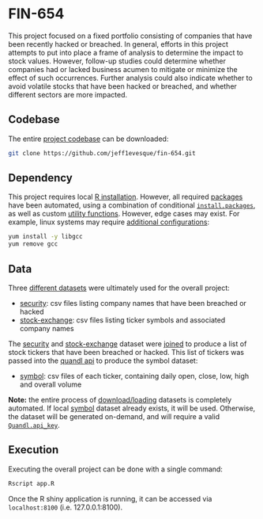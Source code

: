 # FIN-654

This project focused on a fixed portfolio consisting of companies that have been recently hacked or breached.  In general, efforts in this project attempts to put into place a frame of analysis to determine the impact to stock values. However, follow-up studies could determine whether companies had or lacked business acumen to mitigate or minimize the effect of such occurrences.  Further analysis could also indicate whether to avoid volatile stocks that have been hacked or breached, and whether different sectors are more impacted.

## Codebase

The entire [project codebase](https://github.com/jeff1evesque/fin-654) can be downloaded:

```bash
git clone https://github.com/jeff1evesque/fin-654.git
```

## Dependency

This project requires local [R installation](https://cran.r-project.org/bin/).  However, all required [packages](https://github.com/jeff1evesque/fin-654/tree/master/packages) have been automated, using a combination of conditional [`install.packages`](https://github.com/jeff1evesque/fin-654/blob/master/app.R#L20-L37), as well as custom [utility functions](https://github.com/jeff1evesque/fin-654/blob/master/app.R#L38-L67). However, edge cases may exist.  For example, linux systems may require [additional configurations](https://github.com/jeff1evesque/fin-654/blob/master/app.R#L4-L17):

```bash
yum install -y libgcc
yum remove gcc
```

## Data

Three [different datasets](https://github.com/jeff1evesque/fin-654/blob/master/app.R#L345-L373) were ultimately used for the overall project:

- [security](https://github.com/jeff1evesque/fin-654/tree/master/data/security): csv files listing company names that have been breached or hacked
- [stock-exchange](https://github.com/jeff1evesque/fin-654/tree/master/data/stock-exchange): csv files listing ticker symbols and associated company names

The [security](https://github.com/jeff1evesque/fin-654/tree/master/data/security) and [stock-exchange](https://github.com/jeff1evesque/fin-654/tree/master/data/stock-exchange) dataset were [joined](https://github.com/jeff1evesque/fin-654/blob/master/app.R#L361-L366) to produce a list of stock tickers that have been breached or hacked. This list of tickers was passed into the [quandl api](https://github.com/jeff1evesque/fin-654/blob/master/packages/fin654/R/load_symbol.R#L19-L43) to produce the symbol dataset:

- [symbol](https://github.com/jeff1evesque/fin-654/tree/master/data/symbol): csv files of each ticker, containing daily open, close, low, high and overall volume

**Note:** the entire process of [download/loading](https://github.com/jeff1evesque/fin-654/blob/master/packages/fin654/R/load_symbol.R) datasets is completely automated.  If local [symbol](https://github.com/jeff1evesque/fin-654/tree/master/data/symbol) dataset already exists, it will be used. Otherwise, the dataset will be generated on-demand, and will require a valid [`Quandl.api_key`](https://github.com/jeff1evesque/fin-654/blob/master/packages/fin654/R/load_symbol.R#L29).


## Execution

Executing the overall project can be done with a single command:

```bash
Rscript app.R
```

Once the R shiny application is running, it can be accessed via `localhost:8100` (i.e. 127.0.0.1:8100).
